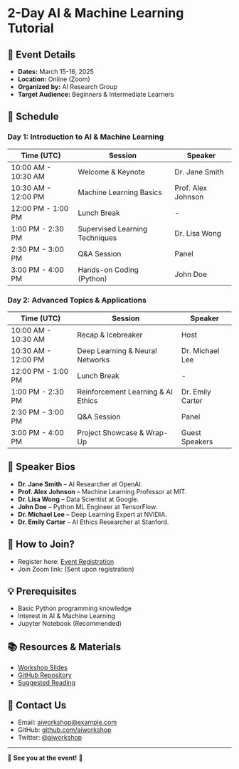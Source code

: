 # **2-Day AI & Machine Learning Tutorial**

## **📅 Event Details**
- **Dates:** March 15-16, 2025  
- **Location:** Online (Zoom)  
- **Organized by:** AI Research Group  
- **Target Audience:** Beginners & Intermediate Learners

## **📝 Schedule**

### **Day 1: Introduction to AI & Machine Learning**

| Time (UTC) | Session | Speaker |
|------------|----------------------------|-----------------|
| 10:00 AM - 10:30 AM | Welcome & Keynote | Dr. Jane Smith |
| 10:30 AM - 12:00 PM | Machine Learning Basics | Prof. Alex Johnson |
| 12:00 PM - 1:00 PM | Lunch Break | - |
| 1:00 PM - 2:30 PM | Supervised Learning Techniques | Dr. Lisa Wong |
| 2:30 PM - 3:00 PM | Q&A Session | Panel |
| 3:00 PM - 4:00 PM | Hands-on Coding (Python) | John Doe |

### **Day 2: Advanced Topics & Applications**

| Time (UTC) | Session | Speaker |
|------------|----------------------------|-----------------|
| 10:00 AM - 10:30 AM | Recap & Icebreaker | Host |
| 10:30 AM - 12:00 PM | Deep Learning & Neural Networks | Dr. Michael Lee |
| 12:00 PM - 1:00 PM | Lunch Break | - |
| 1:00 PM - 2:30 PM | Reinforcement Learning & AI Ethics | Dr. Emily Carter |
| 2:30 PM - 3:00 PM | Q&A Session | Panel |
| 3:00 PM - 4:00 PM | Project Showcase & Wrap-Up | Guest Speakers |

## **🎤 Speaker Bios**
- **Dr. Jane Smith** – AI Researcher at OpenAI.
- **Prof. Alex Johnson** – Machine Learning Professor at MIT.
- **Dr. Lisa Wong** – Data Scientist at Google.
- **John Doe** – Python ML Engineer at TensorFlow.
- **Dr. Michael Lee** – Deep Learning Expert at NVIDIA.
- **Dr. Emily Carter** – AI Ethics Researcher at Stanford.

## **📌 How to Join?**
- Register here: [Event Registration](https://example.com)
- Join Zoom link: (Sent upon registration)

## **💡 Prerequisites**
- Basic Python programming knowledge
- Interest in AI & Machine Learning
- Jupyter Notebook (Recommended)

## **📚 Resources & Materials**
- [Workshop Slides](https://example.com/slides)
- [GitHub Repository](https://github.com/example-repo)
- [Suggested Reading](https://example.com/reading)

## **🙋 Contact Us**
- Email: aiworkshop@example.com
- GitHub: [github.com/aiworkshop](https://github.com/aiworkshop)
- Twitter: [@aiworkshop](https://twitter.com/aiworkshop)

---
🚀 **See you at the event!** 🎉
